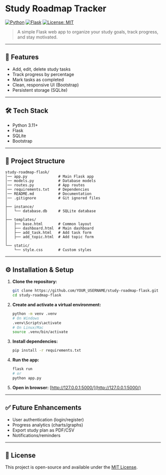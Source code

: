 # Study Roadmap Tracker

[![Python](https://img.shields.io/badge/Python-3.11%2B-blue?logo=python)](https://www.python.org/)
[![Flask](https://img.shields.io/badge/Flask-2.x-green?logo=flask)](https://flask.palletsprojects.com/)
[![License: MIT](https://img.shields.io/badge/License-MIT-yellow.svg)](https://opensource.org/licenses/MIT)

> A simple Flask web app to organize your study goals, track progress, and stay motivated.

---

## 🚀 Features
- Add, edit, delete study tasks
- Track progress by percentage
- Mark tasks as completed
- Clean, responsive UI (Bootstrap)
- Persistent storage (SQLite)

---

## 🛠️ Tech Stack
- Python 3.11+
- Flask
- SQLite
- Bootstrap

---

## 📂 Project Structure
```
study-roadmap-flask/
│── app.py              # Main Flask app
│── models.py           # Database models
│── routes.py           # App routes
│── requirements.txt    # Dependencies
│── README.md           # Documentation
│── .gitignore          # Git ignored files
│
├── instance/
│   └── database.db     # SQLite database
│
├── templates/
│   ├── base.html       # Common layout
│   ├── dashboard.html  # Main dashboard
│   ├── add_task.html   # Add task form
│   ├── add_topic.html  # Add topic form
│
└── static/
    └── style.css       # Custom styles
```

---

## ⚙️ Installation & Setup

1. **Clone the repository:**
   ```bash
   git clone https://github.com/YOUR_USERNAME/study-roadmap-flask.git
   cd study-roadmap-flask
   ```
2. **Create and activate a virtual environment:**
   ```bash
   python -m venv .venv
   # On Windows
   .venv\Scripts\activate
   # On Linux/Mac
   source .venv/bin/activate
   ```
3. **Install dependencies:**
   ```bash
   pip install -r requirements.txt
   ```
4. **Run the app:**
   ```bash
   flask run
   # or
   python app.py
   ```
5. **Open in browser:**
   [http://127.0.0.1:5000/](http://127.0.0.1:5000/)

---

## ✅ Future Enhancements
- User authentication (login/register)
- Progress analytics (charts/graphs)
- Export study plan as PDF/CSV
- Notifications/reminders

---

## 📜 License
This project is open-source and available under the [MIT License](LICENSE).